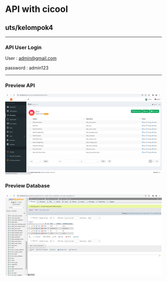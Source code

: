 # API with cicool

## uts/kelompok4
---

### API User Login

User      : admin@gmail.com

password  : admin123 

---
### Preview API


![alt text](preview/api.png)


### Preview Database


![alt text](preview/database.png)
